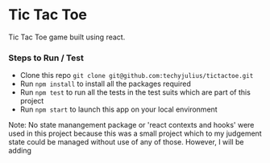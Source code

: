 # Tic Tac Toe
Tic Tac Toe game built using react.

### Steps to Run / Test

- Clone this repo `git clone git@github.com:techyjulius/tictactoe.git`
- Run `npm install` to install all the packages required
- Run `npm test` to run all the tests in the test suits which are part of this project
- Run `npm start` to launch this app on your local environment

Note: No state manangement package or 'react contexts and hooks' were used in this project because this was a small project which to my judgement state could be managed without use of any of those.
However, I will be adding 
